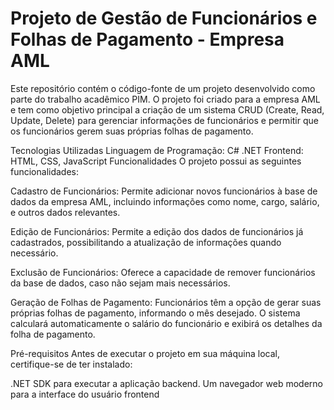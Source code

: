 # Projeto de Gestão de Funcionários e Folhas de Pagamento - Empresa AML
Este repositório contém o código-fonte de um projeto desenvolvido como parte do trabalho acadêmico PIM. O projeto foi criado para a empresa AML e tem como objetivo principal a criação de um sistema CRUD (Create, Read, Update, Delete) para gerenciar informações de funcionários e permitir que os funcionários gerem suas próprias folhas de pagamento.

Tecnologias Utilizadas
Linguagem de Programação: C# .NET
Frontend: HTML, CSS, JavaScript
Funcionalidades
O projeto possui as seguintes funcionalidades:

Cadastro de Funcionários: Permite adicionar novos funcionários à base de dados da empresa AML, incluindo informações como nome, cargo, salário, e outros dados relevantes.

Edição de Funcionários: Permite a edição dos dados de funcionários já cadastrados, possibilitando a atualização de informações quando necessário.

Exclusão de Funcionários: Oferece a capacidade de remover funcionários da base de dados, caso não sejam mais necessários.

Geração de Folhas de Pagamento: Funcionários têm a opção de gerar suas próprias folhas de pagamento, informando o mês desejado. O sistema calculará automaticamente o salário do funcionário e exibirá os detalhes da folha de pagamento.

Pré-requisitos
Antes de executar o projeto em sua máquina local, certifique-se de ter instalado:

.NET SDK para executar a aplicação backend.
Um navegador web moderno para a interface do usuário frontend
